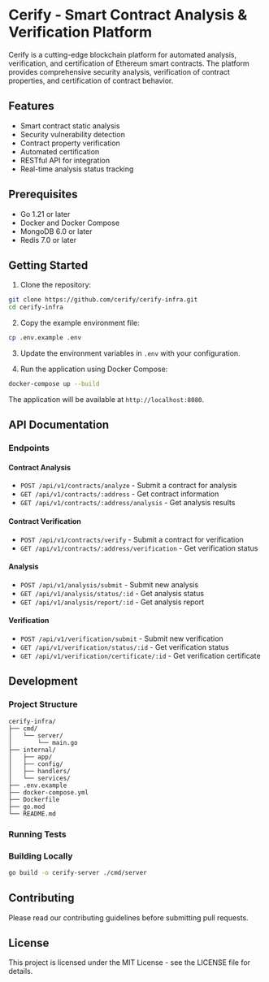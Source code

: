 # Cerify - Smart Contract Analysis & Verification Platform

Cerify is a cutting-edge blockchain platform for automated analysis, verification, and certification of Ethereum smart contracts. The platform provides comprehensive security analysis, verification of contract properties, and certification of contract behavior.

## Features

- Smart contract static analysis
- Security vulnerability detection
- Contract property verification
- Automated certification
- RESTful API for integration
- Real-time analysis status tracking

## Prerequisites

- Go 1.21 or later
- Docker and Docker Compose
- MongoDB 6.0 or later
- Redis 7.0 or later

## Getting Started

1. Clone the repository:
```bash
git clone https://github.com/cerify/cerify-infra.git
cd cerify-infra
```

2. Copy the example environment file:
```bash
cp .env.example .env
```

3. Update the environment variables in `.env` with your configuration.

4. Run the application using Docker Compose:
```bash
docker-compose up --build
```

The application will be available at `http://localhost:8080`.

## API Documentation

### Endpoints

#### Contract Analysis
- `POST /api/v1/contracts/analyze` - Submit a contract for analysis
- `GET /api/v1/contracts/:address` - Get contract information
- `GET /api/v1/contracts/:address/analysis` - Get analysis results

#### Contract Verification
- `POST /api/v1/contracts/verify` - Submit a contract for verification
- `GET /api/v1/contracts/:address/verification` - Get verification status

#### Analysis
- `POST /api/v1/analysis/submit` - Submit new analysis
- `GET /api/v1/analysis/status/:id` - Get analysis status
- `GET /api/v1/analysis/report/:id` - Get analysis report

#### Verification
- `POST /api/v1/verification/submit` - Submit new verification
- `GET /api/v1/verification/status/:id` - Get verification status
- `GET /api/v1/verification/certificate/:id` - Get verification certificate

## Development

### Project Structure

```
cerify-infra/
├── cmd/
│   └── server/
│       └── main.go
├── internal/
│   ├── app/
│   ├── config/
│   ├── handlers/
│   └── services/
├── .env.example
├── docker-compose.yml
├── Dockerfile
├── go.mod
└── README.md
```

### Running Tests


### Building Locally

```bash
go build -o cerify-server ./cmd/server
```

## Contributing

Please read our contributing guidelines before submitting pull requests.

## License

This project is licensed under the MIT License - see the LICENSE file for details.
